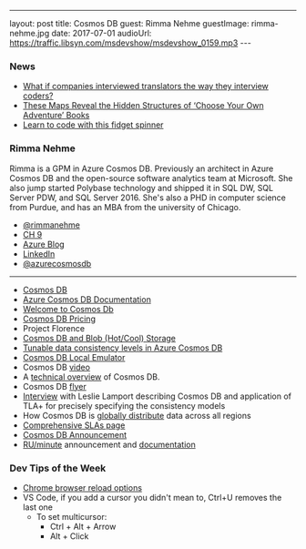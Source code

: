 ---
layout: post
title: Cosmos DB
guest:  Rimma Nehme
guestImage:  rimma-nehme.jpg
date: 2017-07-01
audioUrl: https://traffic.libsyn.com/msdevshow/msdevshow_0159.mp3
--- 

### News

 - [What if companies interviewed translators the way they interview coders?](https://medium.freecodecamp.com/welcome-to-the-software-interview-ee673bc5ef6)
 - [These Maps Reveal the Hidden Structures of ‘Choose Your Own Adventure’ Books](http://www.atlasobscura.com/articles/cyoa-choose-your-own-adventure-maps)
 - [Learn to code with this fidget spinner](https://hackaday.io/project/25494-learn-to-code-with-this-fidget-spinner)

### Rimma Nehme 

Rimma is a GPM in Azure Cosmos DB. Previously an architect in Azure Cosmos DB and the open-source software analytics team at Microsoft. She also jump started Polybase technology and shipped it in SQL DW, SQL Server PDW, and SQL Server 2016. She's also a PHD in computer science from Purdue, and has an MBA from the university of Chicago.

 - [@rimmanehme](https://twitter.com/rimmanehme)
 - [CH 9](https://channel9.msdn.com/Events/Speakers/rimma-nehme)
 - [Azure Blog](https://azure.microsoft.com/en-us/blog/author/rimman/)
 - [LinkedIn](https://www.linkedin.com/in/rimma-nehme/)
 - [@azurecosmosdb](https://twitter.com/azurecosmosdb)

---------------------------------------------------------------------------------

 - [Cosmos DB](https://azure.microsoft.com/en-us/services/cosmos-db/)
 - [Azure Cosmos DB Documentation](https://docs.microsoft.com/en-us/azure/cosmos-db/)
 - [Welcome to Cosmos Db](https://docs.microsoft.com/en-us/azure/cosmos-db/introduction)
 - [Cosmos DB Pricing](https://azure.microsoft.com/en-us/pricing/details/cosmos-db/)
 - Project Florence
 - [Cosmos DB and Blob (Hot/Cool) Storage](https://blogs.msdn.microsoft.com/azuregov/2017/05/11/announcing-cosmosdb-and-blob-hotcool-storage/)
 - [Tunable data consistency levels in Azure Cosmos DB](https://docs.microsoft.com/en-us/azure/cosmos-db/consistency-levels)
 - [Cosmos DB Local Emulator](https://docs.microsoft.com/en-us/azure/cosmos-db/local-emulator)
 - Cosmos DB [video](https://youtu.be/aAy635iBB50)
 - A [technical overview](https://azure.microsoft.com/en-us/blog/a-technical-overview-of-azure-cosmos-db/) of Cosmos DB.
 - Cosmos DB [flyer](cosmos_db_2-page_flyer.pdf)
 - [Interview](https://www.youtube.com/watch?v=L_PPKyAsR3w&t=181s) with Leslie Lamport describing Cosmos DB and application of TLA+ for precisely specifying the consistency models 
 - How Cosmos DB is [globally distribute](https://docs.microsoft.com/en-us/azure/cosmos-db/distribute-data-globally) data across all regions
 - [Comprehensive SLAs page ](https://azure.microsoft.com/en-us/support/legal/sla/cosmos-db/v1_0/)
 - [Cosmos DB Announcement](https://azure.microsoft.com/en-us/blog/azure-cosmos-db-microsofts-globally-distributed-multi-model-database-service/)
 - [RU/minute](https://azure.microsoft.com/en-us/blog/azurecosmosdb-introducing-per-minute-provisioning-lower-your-cost-increase-your-performance/) announcement and [documentation](https://docs.microsoft.com/en-us/azure/cosmos-db/request-units-per-minute)



### Dev Tips of the Week

 - [Chrome browser reload options](https://stackoverflow.com/questions/12633425/chrome-browser-reload-options-new-feature)
 - VS Code, if you add a cursor you didn't mean to, Ctrl+U removes the last one
   - To set multicursor:
     - Ctrl + Alt + Arrow
     - Alt + Click
